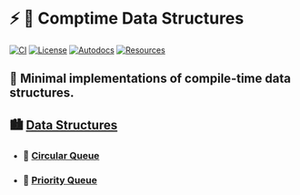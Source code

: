 # :zap: :lotus_position: **Comptime Data Structures**

[![CI][ci-shield]][ci-url]
[![License][license-shield]][license-url]
[![Autodocs][autodocs-shield]][autodocs-url]
[![Resources][resources-shield]][resources-url]

## :baby_chick: Minimal implementations of compile-time data structures.

## :cityscape: [Data Structures](src/)

- ### :circus_tent: [Circular Queue](src/comptime_circular_queue.zig)

- ### :mount_fuji: [Priority Queue](src/comptime_priority_queue.zig)

<!-- MARKDOWN LINKS -->

[ci-shield]: https://img.shields.io/github/workflow/status/tensorush/Comptime-Data-Structures/CI?style=for-the-badge&logo=github&label=CI&labelColor=black
[ci-url]: https://github.com/tensorush/Comptime-Data-Structures/blob/master/.github/workflows/ci.yml
[autodocs-shield]: https://img.shields.io/badge/click_to_read-F6A516?style=for-the-badge&logo=zig&logoColor=F6A516&label=autodocs&labelColor=black
[autodocs-url]: https://tensorush.github.io/Comptime-Data-Structures/#root
[resources-shield]: https://img.shields.io/badge/click_to_learn-F6A516?style=for-the-badge&logo=zig&logoColor=F6A516&label=resources&labelColor=black
[resources-url]: https://github.com/tensorush/Awesome-PL-Learning#lizard-zig
[license-shield]: https://img.shields.io/github/license/tensorush/Comptime-Data-Structures.svg?style=for-the-badge&labelColor=black
[license-url]: https://github.com/tensorush/Comptime-Data-Structures/blob/master/LICENSE
